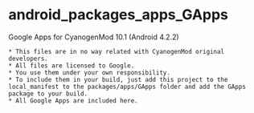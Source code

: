 android_packages_apps_GApps
===========================

Google Apps for CyanogenMod 10.1 (Android 4.2.2)

	* This files are in no way related with CyanogenMod original developers.
	* All files are licensed to Google.
	* You use them under your own responsibility.
	* To include them in your build, just add this project to the local_manifest to the packages/apps/GApps folder and add the GApps package to your build.
	* All Google Apps are included here. 